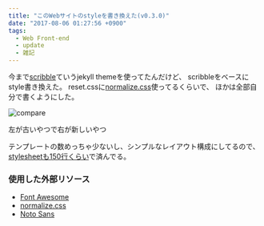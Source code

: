 ```yaml
---
title: "このWebサイトのstyleを書き換えた(v0.3.0)"
date: "2017-08-06 01:27:56 +0900"
tags:
  - Web Front-end
  - update
  - 雑記
---
```

今まで[scribble](https://github.com/muan/scribble)ていうjekyll themeを使ってたんだけど、
scribbleをベースにstyle書き換えた。
reset.cssに[normalize.css](https://necolas.github.io/normalize.css/)使ってるくらいで、
ほかは全部自分で書くようにした。

![compare]({{site.url}}/images/2017-08-06-newversionsite/compare.jpg)

左が古いやつで右が新しいやつ

テンプレートの数めっちゃ少ないし、シンプルなレイアウト構成にしてるので、[stylesheetも150行くらい](https://github.com/Allajah/allajah.github.io/blob/master/_sass/_style.scss)で済んでる。

### 使用した外部リソース
- [Font Awesome](http://fontawesome.io/)
- [normalize.css](https://necolas.github.io/normalize.css/)
- [Noto Sans](https://www.google.com/get/noto/)
